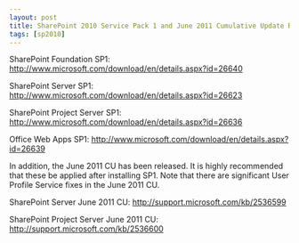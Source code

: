 ```yaml
---
layout: post
title: SharePoint 2010 Service Pack 1 and June 2011 Cumulative Update Released
tags: [sp2010]
---
```


SharePoint Foundation SP1: <http://www.microsoft.com/download/en/details.aspx?id=26640>

SharePoint Server SP1: <http://www.microsoft.com/download/en/details.aspx?id=26623>

SharePoint Project Server SP1: <http://www.microsoft.com/download/en/details.aspx?id=26636>

Office Web Apps SP1: <http://www.microsoft.com/download/en/details.aspx?id=26639>

In addition, the June 2011 CU has been released.  It is highly recommended that these be applied after installing SP1.  Note that there are significant User Profile Service fixes in the June 2011 CU.

SharePoint Server June 2011 CU: <http://support.microsoft.com/kb/2536599>

SharePoint Project Server June 2011 CU: <http://support.microsoft.com/kb/2536600>
